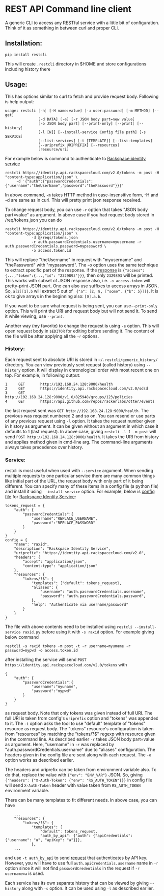# REST API Command line client

A generic CLI to access any RESTful service with a little bit of configuration.
Think of it as something in between curl and proper CLI.

## Installation:
```
pip install restcli
```
This will create `.restcli` directory in $HOME and store configurations including history there

## Usage:
This has options similar to curl to fetch and provide request body. Following is help output:
```
usage: restcli [-h] [-H name:value] [-u user:password] [-m METHOD] [--get]
               [-d DATA] [-e] [-r JSON body part=new value]
               [-o JSON body part] [--print-only] [--print] [--history]
               [-l [N]] [--install-service Config file path] [-s SERVICE]
               [--list-services] [-t [TEMPLATE]] [--list-templates]
               [--uriprefix URIPREFIX] [--resources]
               [resource/uri]
```
For example below is
command to authenticate to [Rackspace identity service](http://docs.rackspace.com/auth/api/v2.0/auth-client-devguide/content/QuickStart-000.html)
```
restcli https://identity.api.rackspacecloud.com/v2.0/tokens -m post -H "content-type:application/json" \
     -d '{"auth":{"passwordCredentials":{"username":"theUserName","password":"thePassword"}}}'
```
In above command, `-m` takes HTTP method in case-insensitive form, -H and -d are same as in curl.
This will pretty print json response received.

To change request body, you can use `-r` option that takes "JSON body part=value" as argument.
In above case if you had request body stored in /req/tokens.json you can do
```
restcli https://identity.api.rackspacecloud.com/v2.0/tokens -m post -H "content-type:application/json" \
            -d @/reqs/tokens.json
            -r auth.passwordCredentials.username=myusername -r auth.passwordCredentials.password=mypassword \
            -o access.token.id
```
This will replace "theUsername" in request with "myusername" and "thePassword" with "mypassword".
The -o option uses the same technique to extract specific part of the response. If the
[response](http://docs.rackspace.com/auth/api/v2.0/auth-client-devguide/content/Sample_Request_Response-d1e64.html)
is `{"access":{...,"token":{...,"id": "2329893"}}}`, then only `2329893` will be printed.
This works with subset of JSON response also, i.e. `-o access.token` will pretty-print JSON part.
One can also use suffixes to access arrays in JSON. So, `a[2][1].b` will extract 5 out of
` {"a": [2, 8, ["some", {"b": 5}]]}`. It is ok to give arrays in the beginning also: `[0].a.b`.

If you want to be sure what request is being sent, you can use`--print-only` option. This will
print the URI and request body but will not send it. To send it while viewing, use `--print`.

Another way (my favorite) to change the request is using `-e` option. This will open request body
in `$EDITOR` for editing before sending it. The content of the file will be after applying
all the `-r` options.

### History:
Each request sent to absolute URI is stored in `~/.restcli/generic_history/` directory. You can
view previously sent request (called history) using `--history` option. It will display in chronological
order with most recent one on top. For example, in following output:
```
1     GET       http://192.168.24.128:9000/health
2     GET       https://identity.api.rackspacecloud.com/v2.0/sdsd
3     GET       http://192.168.24.128:9000/v1.0/825948/groups/123/policies
4     GET       https://api.github.com/repos/rackerlabs/otter/events
```
the last request sent was `GET http://192.168.24.128:9000/health`. The previous was request numbered 2
and so on.
You can resend or use parts of any previous request using `-l` option. It takes the request number
given in history as argument. It can be given without an argument in which case it defaults to 1 (last request).
In above case, giving `restcli -l 1 -m post` will send `POST http://192.168.24.128:9000/health`.
It takes the URI from history and applies method given in cmd-line arg. The command-line arguments always
takes precedence over history.

### Service:
restcli is most useful when used with `--service` argument. When sending multiple requests to one
particular service there are many common things like initial part of the URL, the request body with
only part of it being different. You can specify many of these items in a config file
(a python file) and install it using `--install-service` option. For example, below is
[config file](https://github.com/manishtomar/restcli/blob/master/configs/raxid.py)
for [Rackspace Identity Service](http://docs.rackspace.com/auth/api/v2.0/auth-client-devguide/content/QuickStart-000.html):
```
tokens_request = {
    "auth": {
        "passwordCredentials":{
            "username":"REPLACE_USERNAME",
            "password":"REPLACE_PASSWORD"
        }
    }
}
config = {
    "name": "raxid",
    "description": "Rackspace Identity Service",
    "uriprefix": "https://identity.api.rackspacecloud.com/v2.0",
    "headers": {
        "accept": "application/json",
        "content-type": "application/json"
    },
    "resources": {
        "tokens/?$": {
            "templates": {"default": tokens_request},
            "aliases": {
                "username": "auth.passwordCredentials.username",
                "password": "auth.passwordCredentials.password",
            },
            "help": "Authenticate via username/password"
        }
    }
}
```
The file with above contents need to be installed using `restcli --install-service raxid.py`
before using it with `-s raxid` option. For example  giving below command
```
restcli -s raxid tokens -m post -t -r username=myuname -r password=mypwd -o access.token.id
```
after installing the service will send `POST https://identity.api.rackspacecloud.com/v2.0/tokens` with
```
{
    "auth": {
        "passwordCredentials":{
            "username":"myuname",
            "password":"mypwd"
        }
    }
}
```
as request body. Note that only tokens was given instead of full URI. The full URI is taken from config's
`uriprefix` option and "tokens" was appended to it. The `-t` option asks the tool to use "default" template
of "tokens" resource as request body. The "tokens" resource's configuration is taken from "resources" by
matching the "tokens/?$" regexp with resource given in the command line. As described earlier `-r`
takes JSON body part=value as argument. Here, "username" in `-r` was replaced by "auth.passwordCredentials.username"
due to "aliases" configuration. The headers given in the config file are sent along with each request.
The `-o` option works as described earlier.

The headers and uriprefix can be taken from environment variable also. To do that, replace the value
with `{"env": "ENV_VAR"}` JSON. So, giving `{"headers": {"X-Auth-Token": {"env": "RS_AUTH_TOKEN"}}}`
in config file will send `X-Auth-Token` header with value taken from `RS_AUTH_TOKEN` environment variable.

There can be many templates to fit different needs. In above case, you can have
```
    ...
    "resources": {
        "tokens/?$": {
            "templates": {
                "default": tokens_request,
                "auth_by_api": {"auth": {"apiCredentials": {"username": "u", "apiKey": "a"}}},
            },
    ...
```
and use `-t auth_by_api` to send [request](http://docs.rackspace.com/auth/api/v2.0/auth-client-devguide/content/POST_authenticate_v2.0_tokens_Token_Calls.html)
that authenticates by API key. However, you will have to use full `auth.apiCredentials.username`
name in `-r` option since it will not find `passwordCredentials` in the request if `-r username=a` is used.

Each service has its own separate history that can be viewed by giving `--history` along with `-s` option.
It can be used using `-l` as described earlier.
